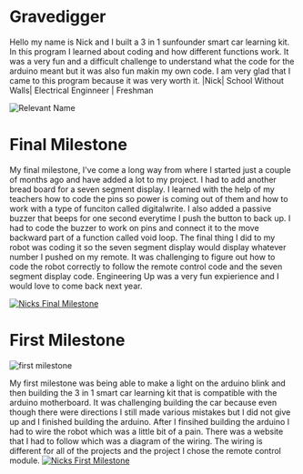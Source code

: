 # Gravedigger

Hello my name is Nick and I built a 3 in 1 sunfounder smart car learning kit. In this program I learned about coding and how different functions work. It was a very fun and a difficult challenge to understand what the code for the arduino meant but it was also fun makin my own code. I am very glad that I came to this program because it was very worth it.
|Nick| School Without Walls| Electrical Enginneer | Freshman 

![Relevant Name](https://live.staticflickr.com/65535/54124202659_095e68144d_n.jpg)

 # Final Milestone

My final milestone, I've come a long way from where I started just a couple of months ago and have added a lot to my project. I had to add another bread board for a seven segment display. I learned with the help of my teachers how to code the pins so power is coming out of them and how to work with a type of funciton called digitalwrite. I also added a passive buzzer that beeps for one second everytime I push the button to back up. I had to code the buzzer to work on pins and connect it to the move backward part of a function called void loop. The final thing I did to my robot was coding it so the seven segment display would display whatever number I pushed on my remote. It was challenging to figure out how to code the robot correctly to follow the remote control code and the seven segment display code. Engineering Up was a very fun expierience and I would love to come back next year.
 

[![Nicks Final Milestone](https://res.cloudinary.com/marcomontalbano/image/upload/v1733872919/video_to_markdown/images/youtube--y94gsSj6mYQ-c05b58ac6eb4c4700831b2b3070cd403.jpg)](https://www.youtube.com/watch?v=y94gsSj6mYQ "Nicks Final Milestone")

# First Milestone 
![first milestone](https://live.staticflickr.com/65535/54184726282_c0731d9da7_n.jpg)

My first milestone was being able to make a light on the arduino blink and then building the 3 in 1 smart car learning kit that is compatible with the arduino motherboard. It was challenging building the car because even though there were directions I still made various mistakes but I did not give up and I finished building the arduino. After I finsihed building the arduino I had to wire the robot which was a little bit of a pain. There was a website that I had to follow which was a diagram of the wiring. The wiring is different for all of the projects and the project I chose the remote control module. 
[![Nicks First Milestone](https://res.cloudinary.com/marcomontalbano/image/upload/v1731018237/video_to_markdown/images/youtube--jJeEWF-99tU-c05b58ac6eb4c4700831b2b3070cd403.jpg)](https://www.youtube.com/watch?v=jJeEWF-99tU "Nicks First Milestone")

